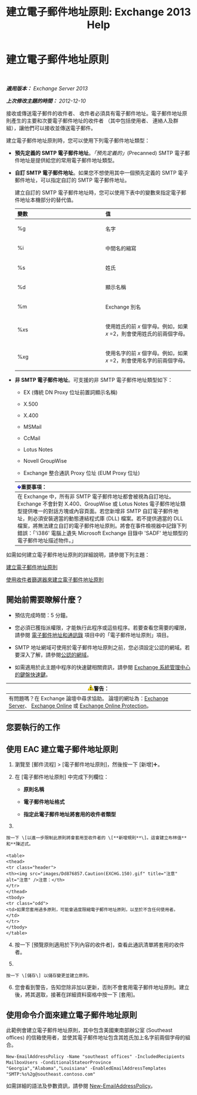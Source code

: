 ﻿---
title: '建立電子郵件地址原則: Exchange 2013 Help'
TOCTitle: 建立電子郵件地址原則
ms:assetid: eb2bf42e-2058-4e17-85d5-97546433b40a
ms:mtpsurl: https://technet.microsoft.com/zh-tw/library/Bb125137(v=EXCHG.150)
ms:contentKeyID: 50474518
ms.date: 05/21/2018
mtps_version: v=EXCHG.150
f1_keywords:
- Microsoft.Exchange.Management.SnapIn.Esm.OrganizationConfiguration.NewEmailAddressPolicyWizardForm.EmailAddressPolicyIntroductionPage
ms.translationtype: MT
---

# 建立電子郵件地址原則

 

_**適用版本：** Exchange Server 2013_

_**上次修改主題的時間：** 2012-12-10_

接收或傳送電子郵件的收件者、 收件者必須具有電子郵件地址。電子郵件地址原則產生的主要和次要電子郵件地址的收件者 （其中包括使用者、 連絡人及群組），讓他們可以接收並傳送電子郵件。

建立電子郵件地址原則時，您可以使用下列電子郵件地址類型：

  - **預先定義的 SMTP 電子郵件地址**。*「預先定義的」*(Precanned) SMTP 電子郵件地址是提供給您的常用電子郵件地址類型。

  - **自訂 SMTP 電子郵件地址**。如果您不想使用其中一個預先定義的 SMTP 電子郵件地址，可以指定自訂的 SMTP 電子郵件地址。
    
    建立自訂的 SMTP 電子郵件地址時，您可以使用下表中的變數來指定電子郵件地址本機部分的替代值。
    
    
    <table>
    <colgroup>
    <col style="width: 50%" />
    <col style="width: 50%" />
    </colgroup>
    <thead>
    <tr class="header">
    <th>變數</th>
    <th>值</th>
    </tr>
    </thead>
    <tbody>
    <tr class="odd">
    <td><p>%g</p></td>
    <td><p>名字</p></td>
    </tr>
    <tr class="even">
    <td><p>%i</p></td>
    <td><p>中間名的縮寫</p></td>
    </tr>
    <tr class="odd">
    <td><p>%s</p></td>
    <td><p>姓氏</p></td>
    </tr>
    <tr class="even">
    <td><p>%d</p></td>
    <td><p>顯示名稱</p></td>
    </tr>
    <tr class="odd">
    <td><p>%m</p></td>
    <td><p>Exchange 別名</p></td>
    </tr>
    <tr class="even">
    <td><p>%<em>x</em>s</p></td>
    <td><p>使用姓氏的前 <em>x</em> 個字母。例如，如果 <em>x</em> =2，則會使用姓氏的前兩個字母。</p></td>
    </tr>
    <tr class="odd">
    <td><p>%<em>x</em>g</p></td>
    <td><p>使用名字的前 <em>x</em> 個字母。例如，如果 <em>x</em> =2，則會使用名字的前兩個字母。</p></td>
    </tr>
    </tbody>
    </table>


  - **非 SMTP 電子郵件地址**。可支援的非 SMTP 電子郵件地址類型如下：
    
      - EX (傳統 DN Proxy 位址前置詞顯示名稱)
    
      - X.500
    
      - X.400
    
      - MSMail
    
      - CcMail
    
      - Lotus Notes
    
      - Novell GroupWise
    
      - Exchange 整合通訊 Proxy 位址 (EUM Proxy 位址)
    
    <table>
    <thead>
    <tr class="header">
    <th><img src="images/Bb124558.important(EXCHG.150).gif" title="重要事項" alt="重要事項" />重要事項：</th>
    </tr>
    </thead>
    <tbody>
    <tr class="odd">
    <td>在 Exchange 中，所有非 SMTP 電子郵件地址都會被視為自訂地址。Exchange 不會針對 X.400、GroupWise 或 Lotus Notes 電子郵件地址類型提供唯一的對話方塊或內容頁面。若您新增非 SMTP 自訂電子郵件地址，則必須安裝適當的動態連結程式庫 (DLL) 檔案。若不提供適當的 DLL 檔案，將無法建立自訂的電子郵件地址原則。將會在事件檢視器中記錄下列錯誤：「'i386' 電腦上遺失 Microsoft Exchange 目錄中 'SADF' 地址類型的電子郵件地址描述物件。」</td>
    </tr>
    </tbody>
    </table>


如需如何建立電子郵件地址原則的詳細說明，請參閱下列主題：

[建立電子郵件地址原則](create-an-email-address-policy-exchange-2013-help.md)

[使用收件者篩選器來建立電子郵件地址原則](create-an-email-address-policy-by-using-recipient-filters-exchange-2013-help.md)

## 開始前需要瞭解什麼？

  - 預估完成時間：5 分鐘。

  - 您必須已獲指派權限，才能執行此程序或這些程序。若要查看您需要的權限，請參閱 [電子郵件地址和通訊錄](email-addresses-and-address-books-exchange-2013-help.md) 項目中的「電子郵件地址原則」項目。

  - SMTP 地址網域可使用於電子郵件地址原則之前，您必須設定公認的網域。若要深入了解，請參閱[公認的網域](accepted-domains-exchange-2013-help.md)。

  - 如需適用於此主題中程序的快速鍵相關資訊，請參閱 [Exchange 系統管理中心的鍵盤快速鍵](keyboard-shortcuts-in-the-exchange-admin-center-exchange-online-protection-help.md)。

<table>
<thead>
<tr class="header">
<th><img src="images/Bb125224.warning(EXCHG.150).gif" title="警告" alt="警告" />警告：</th>
</tr>
</thead>
<tbody>
<tr class="odd">
<td>有問題嗎？在 Exchange 論壇中尋求協助。 論壇的網址為：<a href="https://go.microsoft.com/fwlink/p/?linkid=60612">Exchange Server</a>、 <a href="https://go.microsoft.com/fwlink/p/?linkid=267542">Exchange Online</a> 或 <a href="https://go.microsoft.com/fwlink/p/?linkid=285351">Exchange Online Protection</a>。</td>
</tr>
</tbody>
</table>


## 您要執行的工作

## 使用 EAC 建立電子郵件地址原則

1.  瀏覽至 \[郵件流程\] \> \[電子郵件地址原則\]，然後按一下 \[新增\]![加入圖示](images/JJ218640.c1e75329-d6d7-4073-a27d-498590bbb558(EXCHG.150).gif "加入圖示")。

2.  在 \[電子郵件地址原則\] 中完成下列欄位：
    
      - **原則名稱**
    
      - **電子郵件地址格式**
    
      - **指定此電子郵件地址將套用的收件者類型**

3.  
    
    按一下 \[以進一步限制此原則將會套用至收件者的 \[**新增規則**\]。這會建立布林值**和**陳述式。
    
    <table>
    <thead>
    <tr class="header">
    <th><img src="images/Dd876857.Caution(EXCHG.150).gif" title="注意" alt="注意" />注意：</th>
    </tr>
    </thead>
    <tbody>
    <tr class="odd">
    <td>如果您套用過多原則，可能會過度限縮電子郵件地址原則，以至於不含任何使用者。</td>
    </tr>
    </tbody>
    </table>


4.  按一下 \[預覽原則適用於下列內容的收件者\]，查看此通訊清單將套用的收件者。

5.  
    
    按一下 \[儲存\] 以儲存變更並建立原則。

6.  您會看到警告，告知您除非加以更新，否則不會套用電子郵件地址原則。建立後，將其選取，接著在詳細資料窗格中按一下 \[套用\]。

## 使用命令介面來建立電子郵件地址原則

此範例會建立電子郵件地址原則，其中包含美國東南部辦公室 (Southeast offices) 的信箱使用者，並使其電子郵件地址包含其姓氏加上名字前兩個字母的組合。

    New-EmailAddressPolicy -Name "southeast offices" -IncludedRecipients MailboxUsers -ConditionalStateorProvince "Georgia","Alabama","Louisiana" -EnabledEmailAddressTemplates "SMTP:%s%2g@southeast.contoso.com"

如需詳細的語法及參數資訊，請參閱 [New-EmailAddressPolicy](https://technet.microsoft.com/zh-tw/library/aa996800\(v=exchg.150\))。

